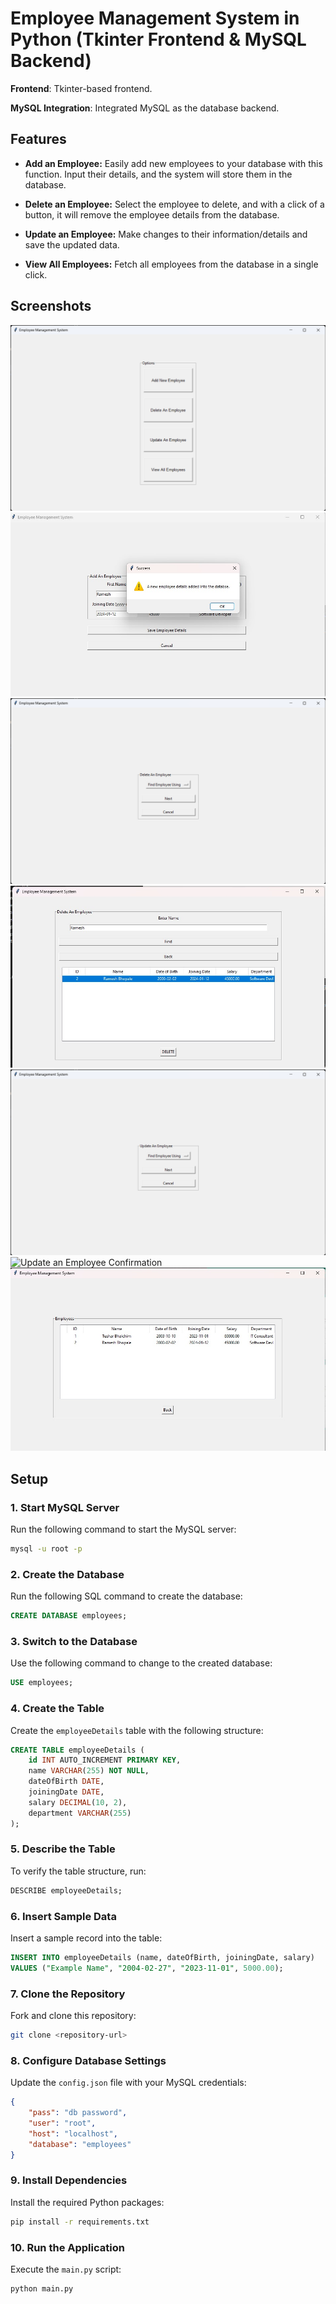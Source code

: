 # Employee Management System in Python (Tkinter Frontend & MySQL Backend)

**Frontend**: Tkinter-based frontend.

**MySQL Integration**: Integrated MySQL as the database backend.

## Features

- **Add an Employee:** Easily add new employees to your database with this function. Input their details, and the system will store them in the database.

- **Delete an Employee:** Select the employee to delete, and with a click of a button, it will remove the employee details from the database.

- **Update an Employee:** Make changes to their information/details and save the updated data.

- **View All Employees:** Fetch all employees from the database in a single click.

## Screenshots

![Home Screen](/screenshots/home_screeen.png)
![Add an Employee](/screenshots/add_an_employee.jpg)
![Delete an Employee](/screenshots/delete_an_employee.png)
![Delete an Employee Confirmation](/screenshots/delete_an_employee.jpg)
![Update an Employee](/screenshots/update_an_employee.png)
![Update an Employee Confirmation](/screenshots/update_an_employee_2.jpg)
![View All Employees](/screenshots/view_all_employee.jpg)

## Setup

### 1. Start MySQL Server
Run the following command to start the MySQL server:
```sh
mysql -u root -p
```

### 2. Create the Database
Run the following SQL command to create the database:
```sql
CREATE DATABASE employees;
```

### 3. Switch to the Database
Use the following command to change to the created database:
```sql
USE employees;
```

### 4. Create the Table
Create the `employeeDetails` table with the following structure:
```sql
CREATE TABLE employeeDetails (
    id INT AUTO_INCREMENT PRIMARY KEY,
    name VARCHAR(255) NOT NULL,
    dateOfBirth DATE,
    joiningDate DATE,
    salary DECIMAL(10, 2),
    department VARCHAR(255)
);
```

### 5. Describe the Table
To verify the table structure, run:
```sql
DESCRIBE employeeDetails;
```

### 6. Insert Sample Data
Insert a sample record into the table:
```sql
INSERT INTO employeeDetails (name, dateOfBirth, joiningDate, salary) 
VALUES ("Example Name", "2004-02-27", "2023-11-01", 5000.00);
```

### 7. Clone the Repository
Fork and clone this repository:
```sh
git clone <repository-url>
```

### 8. Configure Database Settings
Update the `config.json` file with your MySQL credentials:
```json
{
    "pass": "db password",
    "user": "root",
    "host": "localhost",
    "database": "employees"
}
```

### 9. Install Dependencies
Install the required Python packages:
```sh
pip install -r requirements.txt
```

### 10. Run the Application
Execute the `main.py` script:
```sh
python main.py
